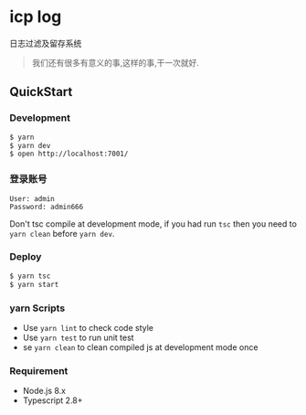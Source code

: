 # icp log

日志过滤及留存系统

> 我们还有很多有意义的事,这样的事,干一次就好.

## QuickStart

### Development

```bash
$ yarn
$ yarn dev
$ open http://localhost:7001/
```

### 登录账号

```
User: admin
Password: admin666
```

Don't tsc compile at development mode, if you had run `tsc` then you need to `yarn clean` before `yarn dev`.

### Deploy

```bash
$ yarn tsc
$ yarn start
```

### yarn Scripts

- Use `yarn lint` to check code style
- Use `yarn test` to run unit test
- se `yarn clean` to clean compiled js at development mode once

### Requirement

- Node.js 8.x
- Typescript 2.8+

